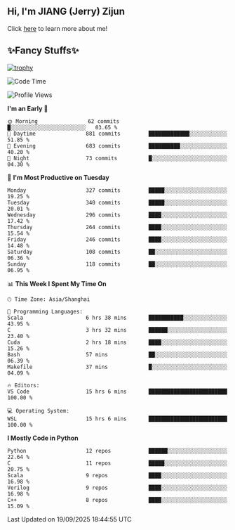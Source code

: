 ## Hi, I'm JIANG (Jerry) Zijun

Click [here](https://jzjerry.github.io/about/) to learn more about me!

## ✨Fancy Stuffs✨
[![trophy](https://github-profile-trophy.vercel.app/?username=jzjerry&theme=onedark)](https://github.com/ryo-ma/github-profile-trophy)
<!--START_SECTION:waka-->
![Code Time](http://img.shields.io/badge/Code%20Time-1%2C528%20hrs%204%20mins-blue)

![Profile Views](http://img.shields.io/badge/Profile%20Views-1-blue)

**I'm an Early 🐤** 

```text
🌞 Morning                62 commits          █░░░░░░░░░░░░░░░░░░░░░░░░   03.65 % 
🌆 Daytime                881 commits         █████████████░░░░░░░░░░░░   51.85 % 
🌃 Evening                683 commits         ██████████░░░░░░░░░░░░░░░   40.20 % 
🌙 Night                  73 commits          █░░░░░░░░░░░░░░░░░░░░░░░░   04.30 % 
```
📅 **I'm Most Productive on Tuesday** 

```text
Monday                   327 commits         █████░░░░░░░░░░░░░░░░░░░░   19.25 % 
Tuesday                  340 commits         █████░░░░░░░░░░░░░░░░░░░░   20.01 % 
Wednesday                296 commits         ████░░░░░░░░░░░░░░░░░░░░░   17.42 % 
Thursday                 264 commits         ████░░░░░░░░░░░░░░░░░░░░░   15.54 % 
Friday                   246 commits         ████░░░░░░░░░░░░░░░░░░░░░   14.48 % 
Saturday                 108 commits         ██░░░░░░░░░░░░░░░░░░░░░░░   06.36 % 
Sunday                   118 commits         ██░░░░░░░░░░░░░░░░░░░░░░░   06.95 % 
```


📊 **This Week I Spent My Time On** 

```text
🕑︎ Time Zone: Asia/Shanghai

💬 Programming Languages: 
Scala                    6 hrs 38 mins       ███████████░░░░░░░░░░░░░░   43.95 % 
C                        3 hrs 32 mins       ██████░░░░░░░░░░░░░░░░░░░   23.40 % 
Cuda                     2 hrs 18 mins       ████░░░░░░░░░░░░░░░░░░░░░   15.26 % 
Bash                     57 mins             ██░░░░░░░░░░░░░░░░░░░░░░░   06.39 % 
Makefile                 37 mins             █░░░░░░░░░░░░░░░░░░░░░░░░   04.09 % 

🔥 Editors: 
VS Code                  15 hrs 6 mins       █████████████████████████   100.00 % 

💻 Operating System: 
WSL                      15 hrs 6 mins       █████████████████████████   100.00 % 
```

**I Mostly Code in Python** 

```text
Python                   12 repos            ██████░░░░░░░░░░░░░░░░░░░   22.64 % 
C                        11 repos            █████░░░░░░░░░░░░░░░░░░░░   20.75 % 
Scala                    9 repos             ████░░░░░░░░░░░░░░░░░░░░░   16.98 % 
Verilog                  9 repos             ████░░░░░░░░░░░░░░░░░░░░░   16.98 % 
C++                      8 repos             ████░░░░░░░░░░░░░░░░░░░░░   15.09 % 
```




 Last Updated on 19/09/2025 18:44:55 UTC
<!--END_SECTION:waka-->
